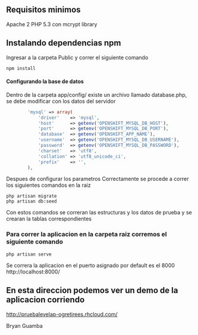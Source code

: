 ## Requisitos minimos

Apache 2
PHP 5.3 con mcrypt library


## Instalando dependencias npm

Ingresar a la carpeta Public y correr el siguiente comando

```shell
npm install
```

#### Configurando la base de datos

Dentro de la carpeta app/config/ existe un archivo llamado database.php, se debe modificar con los datos del servidor


```php
		'mysql' => array(
			'driver'    => 'mysql',
			'host'      => getenv('OPENSHIFT_MYSQL_DB_HOST'),
			'port'      => getenv('OPENSHIFT_MYSQL_DB_PORT'),
			'database'  => getenv('OPENSHIFT_APP_NAME'),
			'username'  => getenv('OPENSHIFT_MYSQL_DB_USERNAME'),
			'password'  => getenv('OPENSHIFT_MYSQL_DB_PASSWORD'),
			'charset'   => 'utf8',
			'collation' => 'utf8_unicode_ci',
			'prefix'    => '',
		),
```


Despues de configurar los parametros Correctamente se procede a correr los siguientes comandos en la raiz

```shell
php artisan migrate
php artisan db:seed
```
Con estos comandos se correran las estructuras y los datos de prueba y se crearan la tablas correspondientes


### Para correr la aplicacion en la carpeta raiz corremos el siguiente comando
```shell
php artisan serve
```

Se correra la aplicacion en el puerto asignado por default es el 8000
http://localhost:8000/


## En esta direccion podemos ver un demo de la aplicacion corriendo

http://pruebalevelap-ogretirees.rhcloud.com/



Bryan Guamba
